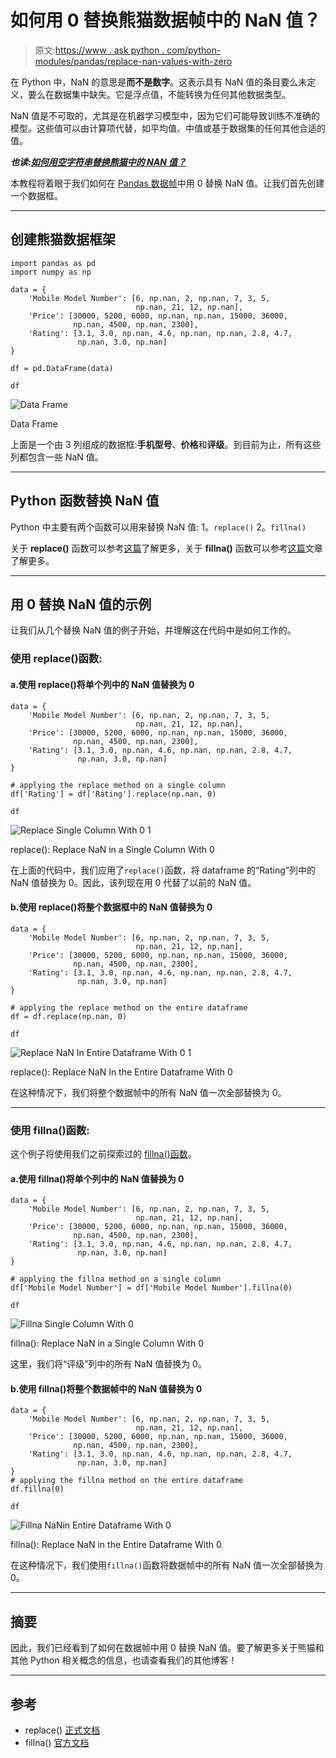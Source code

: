 # 如何用 0 替换熊猫数据帧中的 NaN 值？

> 原文:[https://www . ask python . com/python-modules/pandas/replace-nan-values-with-zero](https://www.askpython.com/python-modules/pandas/replace-nan-values-with-zero)

在 Python 中，NaN 的意思是**而不是数字**。这表示具有 NaN 值的条目要么未定义，要么在数据集中缺失。它是浮点值，不能转换为任何其他数据类型。

NaN 值是不可取的，尤其是在机器学习模型中，因为它们可能导致训练不准确的模型。这些值可以由计算项代替，如平均值、中值或基于数据集的任何其他合适的值。

***也读:[如何用空字符串替换熊猫中的 NAN 值？](https://www.askpython.com/python-modules/pandas/replace-nan-values-with-empty-string)***

本教程将着眼于我们如何在 [Pandas 数据帧](https://www.askpython.com/python/pandas-dataframe-vs-numpy-arrays)中用 0 替换 NaN 值。让我们首先创建一个数据框。

* * *

## 创建熊猫数据框架

```
import pandas as pd 
import numpy as np

data = {
    'Mobile Model Number': [6, np.nan, 2, np.nan, 7, 3, 5,
                            np.nan, 21, 12, np.nan],
    'Price': [30000, 5200, 6000, np.nan, np.nan, 15000, 36000,
              np.nan, 4500, np.nan, 2300], 
    'Rating': [3.1, 3.0, np.nan, 4.6, np.nan, np.nan, 2.8, 4.7, 
               np.nan, 3.0, np.nan]
}

df = pd.DataFrame(data)

df

```

![Data Frame](../Images/031eca5c9927a169ab57e9e2cf0a176b.png)

Data Frame

上面是一个由 3 列组成的数据框:**手机型号**、**价格**和**评级**。到目前为止，所有这些列都包含一些 NaN 值。

* * *

## Python 函数替换 NaN 值

Python 中主要有两个函数可以用来替换 NaN 值:
1。`replace()`
2。`fillna()`

关于 **replace()** 函数可以参考[这篇](https://www.askpython.com/python/string/python-replace-function)了解更多，关于 **fillna()** 函数可以参考[这篇](https://www.askpython.com/python/pandas-fillna-method)文章了解更多。

* * *

## 用 0 替换 NaN 值的示例

让我们从几个替换 NaN 值的例子开始，并理解这在代码中是如何工作的。

### 使用 replace()函数:

#### a.使用 replace()将单个列中的 NaN 值替换为 0

```
data = {
    'Mobile Model Number': [6, np.nan, 2, np.nan, 7, 3, 5,
                            np.nan, 21, 12, np.nan],
    'Price': [30000, 5200, 6000, np.nan, np.nan, 15000, 36000,
              np.nan, 4500, np.nan, 2300], 
    'Rating': [3.1, 3.0, np.nan, 4.6, np.nan, np.nan, 2.8, 4.7, 
               np.nan, 3.0, np.nan]
}

# applying the replace method on a single column
df['Rating'] = df['Rating'].replace(np.nan, 0)

df

```

![Replace Single Column With 0 1](../Images/739d3bbe9495f774dbccf929bd55faf9.png)

replace(): Replace NaN in a Single Column With 0

在上面的代码中，我们应用了`replace()`函数，将 dataframe 的“Rating”列中的 NaN 值替换为 0。因此，该列现在用 0 代替了以前的 NaN 值。

#### b.使用 replace()将整个数据框中的 NaN 值替换为 0

```
data = {
    'Mobile Model Number': [6, np.nan, 2, np.nan, 7, 3, 5,
                            np.nan, 21, 12, np.nan],
    'Price': [30000, 5200, 6000, np.nan, np.nan, 15000, 36000,
              np.nan, 4500, np.nan, 2300], 
    'Rating': [3.1, 3.0, np.nan, 4.6, np.nan, np.nan, 2.8, 4.7, 
               np.nan, 3.0, np.nan]
}

# applying the replace method on the entire dataframe
df = df.replace(np.nan, 0)

df

```

![Replace NaN In Entire Dataframe With 0 1](../Images/40f904f17d4d9d75cc7179f5166ec8e9.png)

replace(): Replace NaN In the Entire Dataframe With 0

在这种情况下，我们将整个数据帧中的所有 NaN 值一次全部替换为 0。

* * *

### 使用 fillna()函数:

这个例子将使用我们之前探索过的 [fillna()函数](https://www.askpython.com/python/pandas-fillna-method)。

#### a.使用 fillna()将单个列中的 NaN 值替换为 0

```
data = {
    'Mobile Model Number': [6, np.nan, 2, np.nan, 7, 3, 5,
                            np.nan, 21, 12, np.nan],
    'Price': [30000, 5200, 6000, np.nan, np.nan, 15000, 36000,
              np.nan, 4500, np.nan, 2300], 
    'Rating': [3.1, 3.0, np.nan, 4.6, np.nan, np.nan, 2.8, 4.7, 
               np.nan, 3.0, np.nan]
}

# applying the fillna method on a single column
df['Mobile Model Number'] = df['Mobile Model Number'].fillna(0)

df

```

![Fillna Single Column With 0](../Images/859219bcf78ee83dce84e85176ab5bab.png)

fillna(): Replace NaN in a Single Column With 0

这里，我们将“评级”列中的所有 NaN 值替换为 0。

#### b.使用 fillna()将整个数据帧中的 NaN 值替换为 0

```
data = {
    'Mobile Model Number': [6, np.nan, 2, np.nan, 7, 3, 5,
                            np.nan, 21, 12, np.nan],
    'Price': [30000, 5200, 6000, np.nan, np.nan, 15000, 36000,
              np.nan, 4500, np.nan, 2300], 
    'Rating': [3.1, 3.0, np.nan, 4.6, np.nan, np.nan, 2.8, 4.7, 
               np.nan, 3.0, np.nan]
}
# applying the fillna method on the entire dataframe
df.fillna(0)

df

```

![Fillna NaNin Entire Dataframe With 0](../Images/471d17c681fde72ad0bd5a61b609a9c7.png)

fillna(): Replace NaN in the Entire Dataframe With 0

在这种情况下，我们使用`fillna()`函数将数据帧中的所有 NaN 值一次全部替换为 0。

* * *

## 摘要

因此，我们已经看到了如何在数据帧中用 0 替换 NaN 值。要了解更多关于熊猫和其他 Python 相关概念的信息，也请查看我们的其他博客！

* * *

## 参考

*   replace() [正式文档](https://pandas.pydata.org/docs/reference/api/pandas.DataFrame.replace.html)
*   fillna() [官方文档](https://pandas.pydata.org/docs/reference/api/pandas.DataFrame.fillna.html)